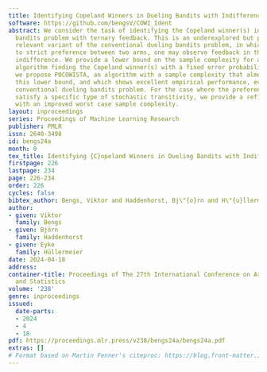 ```yaml
---
title: Identifying Copeland Winners in Dueling Bandits with Indifferences
software: https://github.com/bengsV/COWI_Ident
abstract: We consider the task of identifying the Copeland winner(s) in a dueling
  bandits problem with ternary feedback. This is an underexplored but practically
  relevant variant of the conventional dueling bandits problem, in which, in addition
  to strict preference between two arms, one may observe feedback in the form of an
  indifference. We provide a lower bound on the sample complexity for any learning
  algorithm finding the Copeland winner(s) with a fixed error probability. Moreover,
  we propose POCOWISTA, an algorithm with a sample complexity that almost matches
  this lower bound, and which shows excellent empirical performance, even for the
  conventional dueling bandits problem. For the case where the preference probabilities
  satisfy a specific type of stochastic transitivity, we provide a refined version
  with an improved worst case sample complexity.
layout: inproceedings
series: Proceedings of Machine Learning Research
publisher: PMLR
issn: 2640-3498
id: bengs24a
month: 0
tex_title: Identifying {C}opeland Winners in Dueling Bandits with Indifferences
firstpage: 226
lastpage: 234
page: 226-234
order: 226
cycles: false
bibtex_author: Bengs, Viktor and Haddenhorst, Bj\"{o}rn and H\"{u}llermeier, Eyke
author:
- given: Viktor
  family: Bengs
- given: Björn
  family: Haddenhorst
- given: Eyke
  family: Hüllermeier
date: 2024-04-18
address:
container-title: Proceedings of The 27th International Conference on Artificial Intelligence
  and Statistics
volume: '238'
genre: inproceedings
issued:
  date-parts:
  - 2024
  - 4
  - 18
pdf: https://proceedings.mlr.press/v238/bengs24a/bengs24a.pdf
extras: []
# Format based on Martin Fenner's citeproc: https://blog.front-matter.io/posts/citeproc-yaml-for-bibliographies/
---
```

